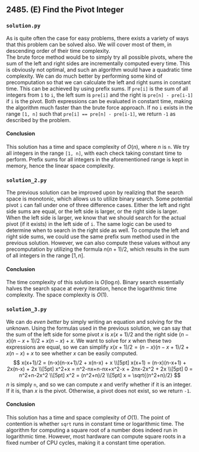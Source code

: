 ## 2485. (E) Find the Pivot Integer

### `solution.py`
As is quite often the case for easy problems, there exists a variety of ways that this problem can be solved also. We will cover most of them, in descending order of their time complexity.  
The brute force method would be to simply try all possible pivots, where the sum of the left and right sides are incrementally computed every time. This is obviously not optimal, and such an algorithm would have a quadratic time complexity. We can do much better by performing some kind of precomputation so that we can calculate the left and right sums in constant time. This can be achieved by using prefix sums. If `pre[i]` is the sum of all integers from `1` to `i`, the left sum is `pre[i]` and the right is `pre[n] - pre[i-1]` if `i` is the pivot. Both expressions can be evaluated in constant time, making the algorithm much faster than the brute force approach. If no `i` exists in the range `[1, n]` such that `pre[i] == pre[n] - pre[i-1]`, we return `-1` as described by the problem.  

#### Conclusion
This solution has a time and space complexity of $O(n)$, where $n$ is `n`. We try all integers in the range `[1, n]`, with each check taking constant time to perform. Prefix sums for all integers in the aforementioned range is kept in memory, hence the linear space complexity.  
  


### `solution_2.py`
The previous solution can be improved upon by realizing that the search space is monotonic, which allows us to utilize binary search. Some potential pivot `i` can fall under one of three difference cases. Either the left and right side sums are equal, or the left side is larger, or the right side is larger. When the left side is larger, we know that we should search for the actual pivot (if it exists) in the left side of `i`. The same logic can be used to determine when to search in the right side as well. To compute the left and right side sums, we could use the same prefix sum method used in the previous solution. However, we can also compute these values without any precomputation by utilizing the formula $n(n+1)/2$, which results in the sum of all integers in the range $[1, n]$.  

#### Conclusion
The time complexity of this solution is $O(\log n)$. Binary search essentially halves the search space at every iteration, hence the logarithmic time complexity. The space complexity is $O(1)$.  
  


### `solution_3.py`
We can do *even better* by simply writing an equation and solving for the unknown. Using the formulas used in the previous solution, we can say that the sum of the left side for some pivot $x$ is $x(x+1)/2$ and the right side $(n-x)(n-x+1)/2 + x(n-x) + x$. We want to solve for $x$ when these two expressions are equal, so we can simplify $x(x+1)/2 = (n-x)(n-x+1)/2 + x(n-x) + x$ to see whether $x$ can be easily computed.  
$$
x(x+1)/2 = (n-x)(n-x+1)/2 + x(n-x) + x \\[5pt]
x(x+1) = (n-x)(n-x+1) + 2x(n-x) + 2x \\[5pt]
x^2+x = n^2-nx+n-nx+x^2-x + 2nx-2x^2 + 2x \\[5pt]
0 = n^2+n-2x^2 \\[5pt]
x^2 = (n^2+n)/2 \\[5pt]
x = \sqrt{(n^2+n)/2}
$$
$n$ is simply `n`, and so we can compute $x$ and verify whether if it is an integer. If it is, than $x$ is the pivot. Otherwise, a pivot does not exist, so we return `-1`.  

#### Conclusion
This solution has a time and space complexity of $O(1)$. The point of contention is whether `sqrt` runs in constant time or logarithmic time. The algorithm for computing a square root of a number does indeed run in logarithmic time. However, most hardware can compute square roots in a fixed number of CPU cycles, making it a constant time operation.  
  

